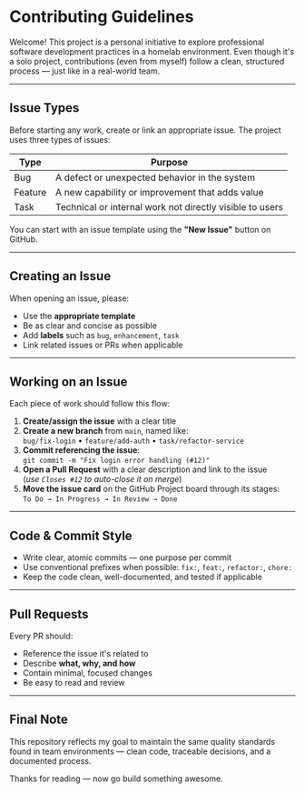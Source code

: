 # Contributing Guidelines

Welcome! This project is a personal initiative to explore professional software development practices in a homelab
environment. Even though it's a solo project, contributions (even from myself) follow a clean, structured process — just
like in a real-world team.

---

## Issue Types

Before starting any work, create or link an appropriate issue. The project uses three types of issues:

| Type    | Purpose                                                  |
|---------|----------------------------------------------------------|
| Bug     | A defect or unexpected behavior in the system            |
| Feature | A new capability or improvement that adds value          |
| Task    | Technical or internal work not directly visible to users |

You can start with an issue template using the **"New Issue"** button on GitHub.

---

## Creating an Issue

When opening an issue, please:

- Use the **appropriate template**
- Be as clear and concise as possible
- Add **labels** such as `bug`, `enhancement`, `task`
- Link related issues or PRs when applicable

---

## Working on an Issue

Each piece of work should follow this flow:

1. **Create/assign the issue** with a clear title
2. **Create a new branch** from `main`, named like:  
   `bug/fix-login` • `feature/add-auth` • `task/refactor-service`
3. **Commit referencing the issue**:  
   `git commit -m "Fix login error handling (#12)"`
4. **Open a Pull Request** with a clear description and link to the issue  
   (_use `Closes #12` to auto-close it on merge_)
5. **Move the issue card** on the GitHub Project board through its stages:  
   `To Do → In Progress → In Review → Done`

---

## Code & Commit Style

- Write clear, atomic commits — one purpose per commit
- Use conventional prefixes when possible: `fix:`, `feat:`, `refactor:`, `chore:`
- Keep the code clean, well-documented, and tested if applicable

---

## Pull Requests

Every PR should:

- Reference the issue it's related to
- Describe **what, why, and how**
- Contain minimal, focused changes
- Be easy to read and review

---

## Final Note

This repository reflects my goal to maintain the same quality standards found in team environments — clean code,
traceable decisions, and a documented process.

Thanks for reading — now go build something awesome.  